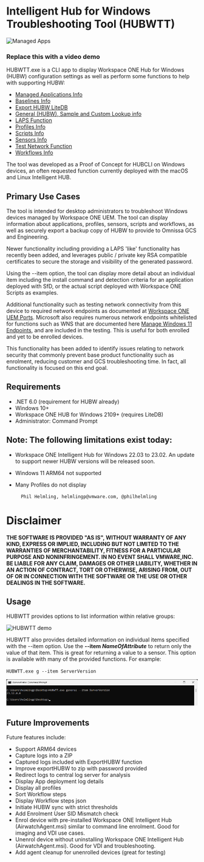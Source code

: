 # Intelligent Hub for Windows Troubleshooting Tool (HUBWTT)

![Managed Apps](./Images/HUBWTT.gif)

### Replace this with a video demo
<a id='toc'></a>
HUBWTT.exe is a CLI app to display Workspace ONE Hub for Windows (HUBW) configuration settings as well as perform some functions to help with supporting HUBW:
 
- [Managed Applications Info](./docs/apps.md)
- [Baselines Info](./docs/baselines.md)
- [Export HUBW LiteDB](./docs/exporthub.md)
- [General (HUBW), Sample and Custom Lookup info](./docs/general.md)
- [LAPS Function](./docs/laps.md)
- [Profiles Info](./docs/profiles.md)
- [Scripts Info](./docs/scripts.md)
- [Sensors Info](./docs/sensors.md)
- [Test Network Function](./docs/testnet.md)
- [Workflows Info](./docs/workflows.md)

The tool was developed as a Proof of Concept for HUBCLI on Windows devices, an often requested function currently deployed with the macOS and Linux Intelligent HUB.

## Primary Use Cases

The tool is intended for desktop administrators to troubleshoot Windows devices managed by Workspace ONE UEM. The tool can display information about applications, profiles, sensors, scripts and workflows, as well as securely export a backup copy of HUBW to provide to Omnissa GCS and Engineering. 

Newer functionality including providing a LAPS 'like' functionality has recently been added, and leverages public / private key RSA compatible certificates to secure the storage and visibility of the generated password.

Using the --item option, the tool can display more detail about an individual item including the install command and detection criteria for an application deployed with SfD, or the actual script deployed with Workspace ONE Scripts as examples.

Additional functionality such as testing network connectivity from this device to required network endpoints as documented at [Workspace ONE UEM Ports](https://ports.esp.vmware.com/home/Workspace-ONE-UEM). Microsoft also requires numerous network endpoints whitelisted for functions such as WNS that are documented here [Manage Windows 11 Endpoints](https://learn.microsoft.com/en-us/windows/privacy/manage-windows-11-endpoints), and are included in the testing. This is useful for both enrolled and yet to be enrolled devices.

This functionality has been added to identify issues relating to network security that commonly prevent base product functionality such as enrolment, reducing customer and GCS troubleshooting time. In fact, all functionality is focused on this end goal.

## Requirements

- .NET 6.0 (requirement for HUBW already)
- Windows 10+
- Workspace ONE HUB for Windows 2109+ (requires LiteDB)
- Administrator: Command Prompt

## Note: The following limitations exist today:

- Workspace ONE Intelligent Hub for Windows 22.03 to 23.02. An update to support newer HUBW versions will be released soon.
- Windows 11 ARM64 not supported
- Many Profiles do not display

        Phil Helmling, helmlingp@vmware.com, @philhelmling

# Disclaimer

**THE SOFTWARE IS PROVIDED "AS IS", WITHOUT WARRANTY OF ANY KIND, EXPRESS OR
IMPLIED, INCLUDING BUT NOT LIMITED TO THE WARRANTIES OF MERCHANTABILITY,
FITNESS FOR A PARTICULAR PURPOSE AND NONINFRINGEMENT. IN NO EVENT SHALL
VMWARE,INC. BE LIABLE FOR ANY CLAIM, DAMAGES OR OTHER LIABILITY, WHETHER
IN AN ACTION OF CONTRACT, TORT OR OTHERWISE, ARISING FROM, OUT OF OR IN
CONNECTION WITH THE SOFTWARE OR THE USE OR OTHER DEALINGS IN THE SOFTWARE.**

## Usage

HUBWTT provides options to list information within relative groups:

![HUBWTT demo](./Images/HUBWTT.gif)

HUBWTT also provides detailed information on individual items specified with the --item option. Use the **--item _NameOfAttribute_** to return only the value of that item. This is great for returning a value to a sensor. This option is available with many of the provided functions. For example:

`HUBWTT.exe g --item ServerVersion`

![HUBWTT.exe g --item ServerVersion](./Images/HUBWTT-g-item-ServerVersion.png)

## Future Improvements

Future features include:
- Support ARM64 devices
- Capture logs into a ZIP
- Captured logs included with ExportHUBW function
- Improve exportHUBW to zip with password provided
- Redirect logs to central log server for analysis
- Display App deployment log details
- Display all profiles
- Sort Workflow steps
- Display Workflow steps json
- Initiate HUBW sync with strict thresholds
- Add Enrolment User SID Mismatch check
- Enrol device with pre-installed Workspace ONE Intelligent Hub (AirwatchAgent.msi) similar to command line enrolment. Good for imaging and VDI use cases.
- Unenrol device without uninstalling Workspace ONE Intelligent Hub (AirwatchAgent.msi). Good for VDI and troubleshooting.
- Add agent cleanup for unenrolled devices (great for testing)
